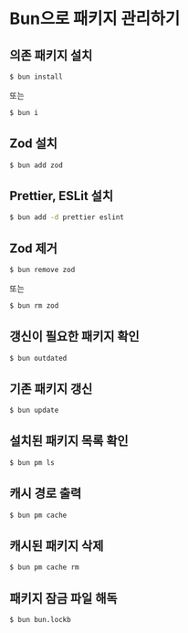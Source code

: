 # Bun으로 패키지 관리하기

## 의존 패키지 설치

```sh
$ bun install
```

또는

```sh
$ bun i
```

## Zod 설치

```sh
$ bun add zod
```

## Prettier, ESLit 설치

```sh
$ bun add -d prettier eslint
```

## Zod 제거

```sh
$ bun remove zod
```

또는

```sh
$ bun rm zod
```

## 갱신이 필요한 패키지 확인

```sh
$ bun outdated
```

## 기존 패키지 갱신

```sh
$ bun update
```

## 설치된 패키지 목록 확인

```sh
$ bun pm ls
```

## 캐시 경로 출력

```sh
$ bun pm cache
```

## 캐시된 패키지 삭제

```sh
$ bun pm cache rm
```

## 패키지 잠금 파일 해독

```sh
$ bun bun.lockb
```
